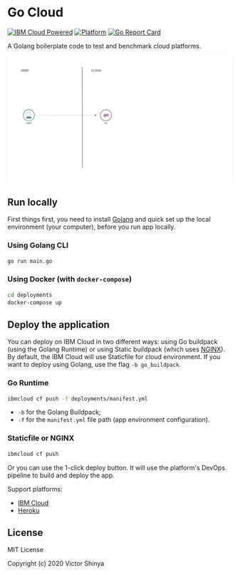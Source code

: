 # Go Cloud

[![IBM Cloud Powered](https://img.shields.io/badge/IBM%20Cloud-powered-blue.svg)](https://cloud.ibm.com)
[![Platform](https://img.shields.io/badge/platform-golang-lightgrey.svg?style=flat)](https://developer.ibm.com/?s=golang/)
[![Go Report Card](https://goreportcard.com/badge/github.com/victorshinya/go-cloud)](https://goreportcard.com/report/github.com/victorshinya/go-cloud)

A Golang boilerplate code to test and benchmark cloud platforms.

![Architecture Design](doc/source/images/architecture.jpeg)

## Run locally

First things first, you need to install [Golang](https://golang.org) and quick set up the local environment (your computer), before you run app locally.

### Using Golang CLI

```sh
go run main.go
```

### Using Docker (with `docker-compose`)

```sh
cd deployments
docker-compose up
```

## Deploy the application

You can deploy on IBM Cloud in two different ways: using Go buildpack (using the Golang Runtime) or using Static buildpack (which uses [NGINX](https://www.nginx.com)). By default, the IBM Cloud will use Staticfile for cloud environment. If you want to deploy using Golang, use the flag `-b go_buildpack`.

### Go Runtime

```sh
ibmcloud cf push -f deployments/manifest.yml
```

- `-b` for the Golang Buildpack;
- `-f` for the `manifest.yml` file path (app environment configuration).

### Staticfile or NGINX

```sh
ibmcloud cf push
```

Or you can use the 1-click deploy button. It will use the platform's DevOps pipeline to build and deploy the app.

Support platforms:

- [IBM Cloud](https://cloud.ibm.com/devops/setup/deploy?repository=https://github.com/victorshinya/go-cloud)
- [Heroku](https://heroku.com/deploy?template=https://github.com/victorshinya/go-cloud/tree/master)

## License

MIT License

Copyright (c) 2020 Victor Shinya

